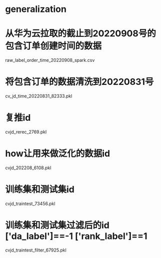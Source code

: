 # generalization

# 从华为云拉取的截止到20220908号的包含订单创建时间的数据
raw_label_order_time_20220908_spark.csv

# 将包含订单的数据清洗到20220831号
cv_jd_time_20220831_82333.pkl

# 复推id
cvjd_rerec_2769.pkl

# how让用来做泛化的数据id
cvjd_202208_6108.pkl

# 训练集和测试集id
cvjd_traintest_73456.pkl

# 训练集和测试集过滤后的id ['da_label']==-1 ['rank_label']==1
cvjd_traintest_filter_67925.pkl